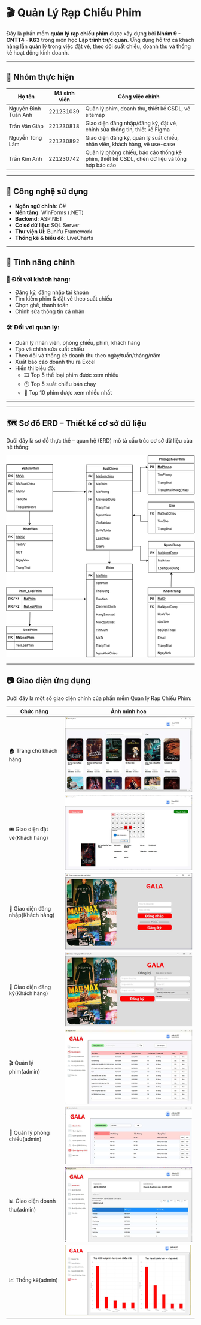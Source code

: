 # 🎬 Quản Lý Rạp Chiếu Phim

Đây là phần mềm **quản lý rạp chiếu phim** được xây dựng bởi **Nhóm 9 - CNTT4 - K63** trong môn học **Lập trình trực quan**. Ứng dụng hỗ trợ cả khách hàng lẫn quản lý trong việc đặt vé, theo dõi suất chiếu, doanh thu và thống kê hoạt động kinh doanh.

---

## 👥 Nhóm thực hiện

| Họ tên               | Mã sinh viên | Công việc chính |
|---------------------|--------------|-----------------|
| Nguyễn Đình Tuấn Anh | 221231039    | Quản lý phim, doanh thu, thiết kế CSDL, vẽ sitemap |
| Trần Văn Giáp        | 221230818    | Giao diện đăng nhập/đăng ký, đặt vé, chỉnh sửa thông tin, thiết kế Figma |
| Nguyễn Tùng Lâm      | 221230892    | Giao diện đăng ký, quản lý suất chiếu, nhân viên, khách hàng, vẽ use-case |
| Trần Kim Anh         | 221230742    | Quản lý phòng chiếu, báo cáo thống kê phim, thiết kế CSDL, chèn dữ liệu và tổng hợp báo cáo |

---

## 🚀 Công nghệ sử dụng

- **Ngôn ngữ chính**: C#
- **Nền tảng**: WinForms (.NET)
- **Backend**: ASP.NET  
- **Cơ sở dữ liệu**: SQL Server
- **Thư viện UI**: Bunifu Framework  
- **Thống kê & biểu đồ**: LiveCharts

---

## 🎯 Tính năng chính

### 👤 Đối với khách hàng:
- Đăng ký, đăng nhập tài khoản
- Tìm kiếm phim & đặt vé theo suất chiếu
- Chọn ghế, thanh toán
- Chỉnh sửa thông tin cá nhân

### 🛠 Đối với quản lý:
- Quản lý nhân viên, phòng chiếu, phim, khách hàng
- Tạo và chỉnh sửa suất chiếu
- Theo dõi và thống kê doanh thu theo ngày/tuần/tháng/năm
- Xuất báo cáo doanh thu ra Excel
- Hiển thị biểu đồ:
  - 🎞️ Top 5 thể loại phim được xem nhiều
  - 🕒 Top 5 suất chiếu bán chạy
  - 🎥 Top 10 phim được xem nhiều nhất

---

---

## 🗺️ Sơ đồ ERD – Thiết kế cơ sở dữ liệu

Dưới đây là sơ đồ thực thể – quan hệ (ERD) mô tả cấu trúc cơ sở dữ liệu của hệ thống:

![Sơ đồ ERD](image.png)



---

## 📷 Giao diện ứng dụng

Dưới đây là một số giao diện chính của phần mềm Quản lý Rạp Chiếu Phim:

| Chức năng               | Ảnh minh họa             |
|-------------------------|--------------------------|
| 🏠 Trang chủ khách hàng | ![](trangchuKH)      |
| 🎟️ Giao diện đặt vé(Khách hàng)     | ![](datve)           |
| 🔐 Giao diện đăng nhập(Khách hàng)  | ![](login)           |
| 📝 Giao diện đăng ký(Khách hàng)    | ![](signup)          |
| 🎬 Quản lý phim(admin)        | ![](qlphim)          |
| 🏢 Quản lý phòng chiếu(admin) | ![](qlphong)         |
| 📊 Giao diện doanh thu(admin)  | ![](revenue)         |
| 📈 Thống kê(admin)            | ![](thongke.png)         |
